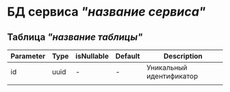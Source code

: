 # БД сервиса *"название сервиса"*

## Таблица *"название таблицы"*

| Parameter | Type | isNullable | Default | Description              |
|-----------|------|------------|---------|--------------------------|
| id        | uuid | -          | -       | Уникальный идентификатор |
|           |      |            |         |                          |

